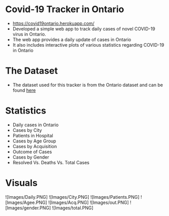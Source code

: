 # Covid-19 Tracker in Ontario
- https://covid19ontario.herokuapp.com/
- Developed a simple web app to track daily cases of novel COVID-19 virus in Ontario.
- The web app provides a daily update of cases in Ontario
- It also includes interactive plots of various statistics regarding COVID-19 in Ontario

# The Dataset
- The dataset used for this tracker is from the Ontario dataset and can be found [here](https://data.ontario.ca/dataset)

# Statistics
- Daily cases in Ontario
- Cases by City
- Patients in Hospital
- Cases by Age Group
- Cases by Acquisition
- Outcome of Cases
- Cases by Gender
- Resolved Vs. Deaths Vs. Total Cases

# Visuals
![Images/Daily.PNG]
![Images/City.PNG]
![Images/Patients.PNG]
![Images/Agee.PNG]
![Images/Acq.PNG]
![Images/out.PNG]
![Images/gender.PNG]
![Images/total.PNG]